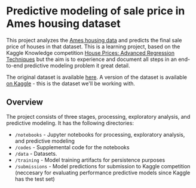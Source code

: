 # Predictive modeling of sale price in Ames housing dataset

This project analyzes the [Ames housing data](http://jse.amstat.org/v19n3/decock.pdf) and predicts the final sale price of houses
in that dataset. This is a learning project, based on the Kaggle Knowledge competition
[House Prices: Advanced Regression Techniques](https://www.kaggle.com/c/house-prices-advanced-regression-techniques) but the aim is to experience and document all steps in an end-to-end predictive modeling problem it great detail.

The original dataset is available [here](http://www.amstat.org/publications/jse/v19n3/decock/AmesHousing.xls). A version of the dataset is available [on Kaggle](https://www.kaggle.com/c/house-prices-advanced-regression-techniques) - this is the dataset we'll be working with.

## Overview

The project consists of three stages, processing, exploratory analysis, and predictive modeling. It has the following directories:

- `/notebooks` - Jupyter notebooks for processing, exploratory analysis, and predictive modeling
- `/codes` - Supplemental code for the notebooks
- `/data` - Datasets.
- `/training` - Model training artifacts for persistence purposes
- `/submissions` - Model predictions for submission to Kaggle competition (neccesary for evaluating performance predictive models since Kaggle has the test set) 